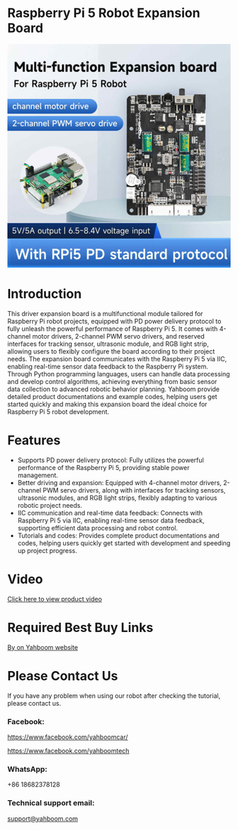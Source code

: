 # Raspberry Pi 5 Robot Expansion Board
![](https://github.com/YahboomTechnology/Pi5-Board/blob/main/RPi5_Robot_expansion_board.jpg)
# Introduction
This driver expansion board is a multifunctional module tailored for Raspberry Pi robot projects, equipped with PD power delivery protocol to fully unleash the powerful performance of Raspberry Pi 5. It comes with 4-channel motor drivers, 2-channel PWM servo drivers, and reserved interfaces for tracking sensor, ultrasonic module, and RGB light strip, allowing users to flexibly configure the board according to their project needs. The expansion board communicates with the Raspberry Pi 5 via IIC, enabling real-time sensor data feedback to the Raspberry Pi system. Through Python programming languages, users can handle data processing and develop control algorithms, achieving everything from basic sensor data collection to advanced robotic behavior planning. Yahboom provide detailed product documentations and example codes, helping users get started quickly and making this expansion board the ideal choice for Raspberry Pi 5 robot development.

# Features
* Supports PD power delivery protocol: Fully utilizes the powerful performance of the Raspberry Pi 5, providing stable power management.
* Better driving and expansion: Equipped with 4-channel motor drivers, 2-channel PWM servo drivers, along with interfaces for tracking sensors, ultrasonic modules, and RGB light strips, flexibly adapting to various robotic project needs.
* IIC communication and real-time data feedback: Connects with Raspberry Pi 5 via IIC, enabling real-time sensor data feedback, supporting efficient data processing and robot control.
* Tutorials and codes: Provides complete product documentations and codes, helping users quickly get started with development and speeding up project progress.

# Video
[Click here to view product video](https://youtu.be/oOhXwWNTkfU)

# Required Best Buy Links
[By on Yahboom website](https://category.yahboom.net/products/pi5-board)

# Please Contact Us
If you have any problem when using our robot after checking the tutorial, please contact us.

### Facebook: 
https://www.facebook.com/yahboomcar/ 
  
https://www.facebook.com/yahboomtech

### WhatsApp:
+86 18682378128

### Technical support email: 
support@yahboom.com
